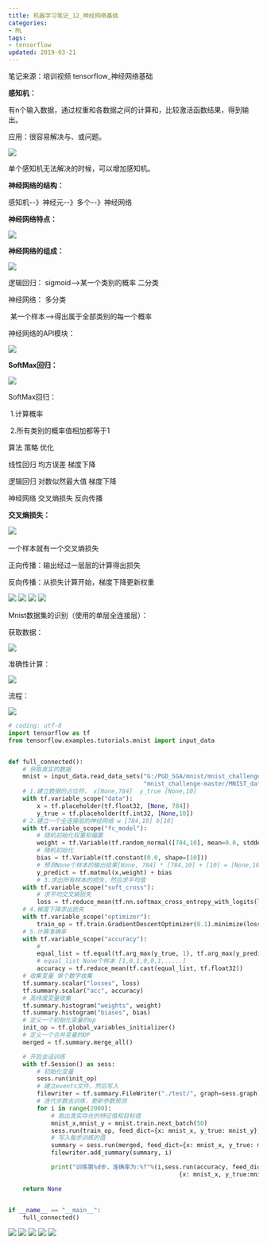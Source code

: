 ```yaml
---
title: 机器学习笔记_12_神经网络基础
categories:
- ML
tags:
- tensorflow
updated: 2019-03-21
---
```




 

笔记来源：培训视频       tensorflow_神经网络基础

**感知机：**

有n个输入数据，通过权重和各数据之间的计算和，比较激活函数结果，得到输出。

应用：很容易解决与、或问题。

<img src="{{ site.url }}/assets//blog_images/ML/神经网络基础_01.png" />

单个感知机无法解决的时候，可以增加感知机。



**神经网络的结构：**

感知机--》神经元--》多个--》神经网络

**神经网络特点：**

<img src="{{ site.url }}/assets//blog_images/ML/神经网络基础_02.png" />

**神经网络的组成：**

<img src="{{ site.url }}/assets//blog_images/ML/神经网络基础_03.png" />

逻辑回归： sigmoid-->某一个类别的概率     二分类

神经网络： 多分类   

​	某一个样本-->得出属于全部类别的每一个概率

神经网络的API模块：

<img src="{{ site.url }}/assets//blog_images/ML/神经网络基础_04.png" />

**SoftMax回归：**

<img src="{{ site.url }}/assets//blog_images/ML/神经网络基础_05.png" />

SoftMax回归： 

​	1.计算概率

​	2.所有类别的概率值相加都等于1

算法				策略				优化

线性回归				均方误差				梯度下降

逻辑回归				对数似然最大值 		梯度下降

神经网络				交叉熵损失			反向传播

**交叉熵损失：**

​	<img src="{{ site.url }}/assets//blog_images/ML/神经网络基础_06.png" />

一个样本就有一个交叉熵损失

正向传播：输出经过一层层的计算得出损失

反向传播：从损失计算开始，梯度下降更新权重

<img src="{{ site.url }}/assets//blog_images/ML/神经网络基础_07.png" />

<img src="{{ site.url }}/assets//blog_images/ML/神经网络基础_08.png" />

<img src="{{ site.url }}/assets//blog_images/ML/神经网络基础_09.png" />

<img src="{{ site.url }}/assets//blog_images/ML/神经网络基础_10.png" />

Mnist数据集的识别（使用的单层全连接层）：

获取数据：

<img src="{{ site.url }}/assets//blog_images/ML/神经网络基础_11.png" />

准确性计算：

<img src="{{ site.url }}/assets//blog_images/ML/神经网络基础_12.png" />

流程：

<img src="{{ site.url }}/assets//blog_images/ML/神经网络基础_13.png" />

```python
# coding: utf-8
import tensorflow as tf
from tensorflow.examples.tutorials.mnist import input_data


def full_connected():
    # 获取真实的数据
    mnist = input_data.read_data_sets("G:/PGD_SGA/mnist/mnist_challenge-master/"
                                      "mnist_challenge-master/MNIST_data/",one_hot=True)
    # 1.建立数据的占位符， x[None,784]  y_true [None,10]
    with tf.variable_scope("data"):
        x = tf.placeholder(tf.float32, [None, 784])
        y_true = tf.placeholder(tf.int32, [None,10])
    # 2.建立一个全连接层的神经网络 w [784,10] b[10]
    with tf.variable_scope("fc_model"):
        # 随机初始化权重和偏置
        weight = tf.Variable(tf.random_normal([784,10], mean=0.0, stddev=1.0), name="w")
        # 随机初始化
        bias = tf.Variable(tf.constant(0.0, shape=[10]))
        # 预测None个样本的输出结果[None, 784] * [784,10] + [10] = [None,10]
        y_predict = tf.matmul(x,weight) + bias
        # 3.求出所有样本的损失，然后求平均值
    with tf.variable_scope("soft_cross"):
        # 求平均交叉熵损失
        loss = tf.reduce_mean(tf.nn.softmax_cross_entropy_with_logits(labels=y_true, logits=y_predict))
    # 4.梯度下降求出损失
    with tf.variable_scope("optimizer"):
        train_op = tf.train.GradientDescentOptimizer(0.1).minimize(loss)
    # 5.计算准确率
    with tf.variable_scope("accuracy"):
        #
        equal_list = tf.equal(tf.arg_max(y_true, 1), tf.arg_max(y_predict, 1))
        # equal_list None个样本 [1,0,1,0,0,1,.....]
        accuracy = tf.reduce_mean(tf.cast(equal_list, tf.float32))
    # 收集变量 单个数字收集
    tf.summary.scalar("losses", loss)
    tf.summary.scalar("acc", accuracy)
    # 高纬度变量收集
    tf.summary.histogram("weights", weight)
    tf.summary.histogram("biases", bias)
    # 定义一个初始化变量的op
    init_op = tf.global_variables_initializer()
    # 定义一个合并变量的OP
    merged = tf.summary.merge_all()

    # 开启会话训练
    with tf.Session() as sess:
        # 初始化变量
        sess.run(init_op)
        # 建立events文件，然后写入
        filewriter = tf.summary.FileWriter("./test/", graph=sess.graph)
        # 迭代步数去训练，更新参数预测
        for i in range(2000):
            # 取出真实存在的特征值和目标值
            mnist_x,mnist_y = mnist.train.next_batch(50)
            sess.run(train_op, feed_dict={x: mnist_x, y_true: mnist_y})
            # 写入每步训练的值
            summary = sess.run(merged, feed_dict={x: mnist_x, y_true: mnist_y})
            filewriter.add_summary(summary, i)

            print("训练第%d步，准确率为:%f"%(i,sess.run(accuracy, feed_dict=
                                                {x: mnist_x, y_true:mnist_y })))

    return None


if __name__ == "__main__":
    full_connected()
```

<img src="{{ site.url }}/assets//blog_images/ML/神经网络基础_14png" />

<img src="{{ site.url }}/assets//blog_images/ML/神经网络基础_15.png" />

<img src="{{ site.url }}/assets//blog_images/ML/神经网络基础_16.png" />

<img src="{{ site.url }}/assets//blog_images/ML/神经网络基础_17.png" />

<img src="{{ site.url }}/assets//blog_images/ML/神经网络基础_18.png" />





































